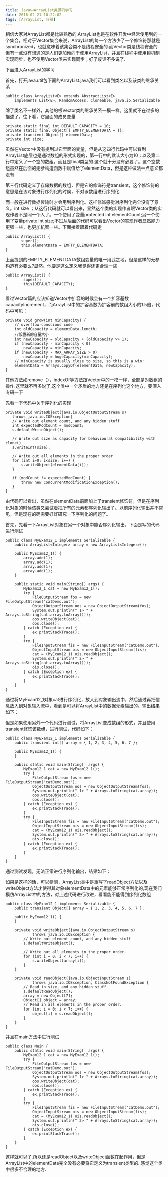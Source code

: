```yaml
---
title: Java中ArrayList类源码学习
date: 2016-02-21 10:22:02
tags: [ArrayList, 容器]
---
```


相信大家对ArrayList都是比较熟悉的.ArrayList也是在软件开发中经常使用到的一个集合，相对于Vector集合来说，ArrayList的每一个方法少了一个修饰符那就是synchronized，也就意味着该集合类不是线程安全的.而Vector类是线程安全的.但有一点没有想通的是人们更加倾向于使用ArrayList，并且在线程中使用锁机制实现同步，也不使用Vector类来实现同步；好了废话不多说了.

<!-- more -->

下面进入ArrayList的学习

首先，打开java.util包下面的ArrayList.java我们可以看到类名以及该类的继承关系

	public class ArrayList<E> extends AbstractList<E>  
	    implements List<E>, RandomAccess, Cloneable, java.io.Serializable  

除了类名不一样外，其他的根Vector类的继承关系一模一样。这里就不在过多的描述了。往下看，它里面的成员变量

	private static final int DEFAULT_CAPACITY = 10;  
	private static final Object[] EMPTY_ELEMENTDATA = {};  
	private transient Object[] elementData;  
	private int size;  

虽然在Vector中没有提到过它里面的变量，但是从这四行代码中可以看到ArrayList底层也是通过数组的形式实现的，第一行中的默认大小为10；以及第二行中定义了一个空的数组，而且是final类型的.这个就十分没有必要了。这个空数组虽然在后面的无参构造函数中赋值给了elementData，但是这种做法一点意义都没有.

第三行代码定义了存储数据的数组，但是它的修饰符是transient，这个修饰符的意思是在该对象进行序列化的时候，不对该数组进行序列化.

而一般在进行数据传输时才会用到序列化。这样修饰感觉对序列化完全没有了意义。int size ；从这行代码就可以看出来，显然这个类的实现作者跟Vector类的实现作者不是同一个人了。一个使用了变量protected int elementCount;另一个使用了变量private int size;不过从后面的代码可以看出Vector的实现作者显然能力更强一些，也更加机智一些。下面接着跟着代码走
	
	public ArrayList() {  
	       super();  
	       this.elementData = EMPTY_ELEMENTDATA;  
	}  

上面提到的EMPTY_ELEMENTDATA数组变量的唯一用武之地，但是这样的无参构造有必要么?显然。他要是这么定义我觉得还更合理一些

	public ArrayList() {  
	        super();  
	        this(DEFAULT_CAPACITY);  
	} 

看过Vector篇的应该知道Vector中扩容的时候会有一个扩容基数capacityIncrement，而ArrayList中的扩容基数为扩容前的数组大小的1.5倍，代码中可见：
	
	private void grow(int minCapacity) {  
	    // overflow-conscious code  
	    int oldCapacity = elementData.length;  
	    //设置新的容量大小  
	    int newCapacity = oldCapacity + (oldCapacity >> 1);  
	    if (newCapacity - minCapacity < 0)  
	        newCapacity = minCapacity;  
	    if (newCapacity - MAX_ARRAY_SIZE > 0)  
	        newCapacity = hugeCapacity(minCapacity);  
	    // minCapacity is usually close to size, so this is a win:  
	    elementData = Arrays.copyOf(elementData, newCapacity);  
	}  

其他方法如remove（），indexOf等方法跟Vector中的一模一样，全部是对数组的操作.这里就不再多说了,这个类中一个矛盾的地方还是在序列化这个地方，要深入专研一下

先看一下代码中关于序列化的实现

	private void writeObject(java.io.ObjectOutputStream s)  
	   throws java.io.IOException{  
	   // Write out element count, and any hidden stuff  
	   int expectedModCount = modCount;  
	   s.defaultWriteObject();  

	   // Write out size as capacity for behavioural compatibility with clone()  
	   s.writeInt(size);  

	   // Write out all elements in the proper order.  
	   for (int i=0; i<size; i++) {  
	       s.writeObject(elementData[i]);  
	   }  

	   if (modCount != expectedModCount) {  
	       throw new ConcurrentModificationException();  
	   }  
	}

由代码可以看出，虽然在elementData前面加上了transient修饰符，但是在序列化对象的时候该类又尝试着把所有的元素都序列化输出了。以前序列化输出并不常见，但是现在的确需要好好研究一下序列化的问题了。

首先，先看一下ArrayList对象在另一个对象中能否序列化输出，下面是写的代码进行测试

	public class MyExam12_1 implements Serializable {  
	    public ArrayList<Integer> array = new ArrayList<Integer>();  

	    public MyExam12_1() {  
	        array.add(1);  
	        array.add(1);  
	        array.add(1);  
	        array.add(1);  
	    }  

	    public static void main(String[] args) {  
	        MyExam12_1 cat = new MyExam12_1();  
	        try {  
	            FileOutputStream fos = new FileOutputStream("catDemo.out");  
	            ObjectOutputStream oos = new ObjectOutputStream(fos);  
	            System.out.println(" 1> " + Arrays.toString(cat.array.toArray()));  
	            oos.writeObject(cat);  
	            oos.close();  
	        } catch (Exception ex) {  
	            ex.printStackTrace();  
	        }  
	        try {  
	            FileInputStream fis = new FileInputStream("catDemo.out");  
	            ObjectInputStream ois = new ObjectInputStream(fis);  
	            cat = (MyExam12_1) ois.readObject();  
	            System.out.println(" 2> " + Arrays.toString(cat.array.toArray()));  
	            ois.close();  
	        } catch (Exception ex) {  
	            ex.printStackTrace();  
	        }  
	    }  
	}  

通过将MyExam12_1对象cat进行序列化，放入到对象输出流中，然后通过再把信息放入到对象输入流中，看到是可以将ArrayList中的数据元素输出的。输出结果如下：

但是如果使用另外一个代码进行测试，将ArrayList变成数组的形式，并且使用transient修饰该数组，进行测试，代码如下：

	public class MyExam12_1 implements Serializable {  
	    public transient int[] array = { 1, 2, 3, 4, 5, 6, 7 };  

	    public MyExam12_1() {  
	    }  

	    public static void main(String[] args) {  
	        MyExam12_1 cat = new MyExam12_1();  
	        try {  
	            FileOutputStream fos = new FileOutputStream("catDemo.out");  
	            ObjectOutputStream oos = new ObjectOutputStream(fos);  
	            System.out.println(" 1> " + Arrays.toString(cat.array));  
	            oos.writeObject(cat);  
	            oos.close();  
	        } catch (Exception ex) {  
	            ex.printStackTrace();  
	        }  
	        try {  
	            FileInputStream fis = new FileInputStream("catDemo.out");  
	            ObjectInputStream ois = new ObjectInputStream(fis);  
	            cat = (MyExam12_1) ois.readObject();  
	            System.out.println(" 2> " + Arrays.toString(cat.array));  
	            ois.close();  
	        } catch (Exception ex) {  
	            ex.printStackTrace();  
	        }  
	    }  
	} 

通过测试发现，无法正常进行序列化输出，结果如下：

如果是这样的话，可以猜测，ArrayList类中是重写了readObject方法以及writeObject方法才使得其对象elementData中的元素能够正常序列化的,现在我们模仿ArrayList中的方法，对上述代码进行改进，看看能不能得到序列化数组

	public class MyExam12_1 implements Serializable {  
	    public transient Object[] array = { 1, 2, 3, 4, 5, 6, 7 };  

	    public MyExam12_1() {  
	    }  

	    private void writeObject(java.io.ObjectOutputStream s)  
	            throws java.io.IOException {  
	        // Write out element count, and any hidden stuff  
	        s.defaultWriteObject();  

	        // Write out all elements in the proper order.  
	        for (int i = 0; i < 7; i++) {  
	            s.writeObject(array[i]);  
	        }  
	    }  

	    private void readObject(java.io.ObjectInputStream s)  
	            throws java.io.IOException, ClassNotFoundException {  
	        // Read in size, and any hidden stuff  
	        s.defaultReadObject();  
	        array = new Object[7];  
	        Object[] object = array;  
	        // Read in all elements in the proper order.  
	        for (int i = 0; i < 7; i++) {  
	            object[i] = s.readObject();  
	        }  
	    }  
	}

并且在main方法中进行测试

	public class Main {  
	    public static void main(String[] args) {  
	        MyExam12_1 cat = new MyExam12_1();  
	        try {  
	            FileOutputStream fos = new FileOutputStream("catDemo.out");  
	            ObjectOutputStream oos = new ObjectOutputStream(fos);  
	            System.out.println(" 1> " + Arrays.toString(cat.array));  
	            oos.writeObject(cat);  
	            oos.close();  
	        } catch (Exception ex) {  
	            ex.printStackTrace();  
	        }  
	        try {  
	            FileInputStream fis = new FileInputStream("catDemo.out");  
	            ObjectInputStream ois = new ObjectInputStream(fis);  
	            cat = (MyExam12_1) ois.readObject();  
	            System.out.println(" 2> " + Arrays.toString(cat.array));  
	            ois.close();  
	        } catch (Exception ex) {  
	            ex.printStackTrace();  
	        }  
		}  
	}

这样就可以了.所以还是readObject以及writeObject函数在起作用，但是ArrayList中的elementData完全没有必要将它定义为transient类型的..感觉这个类中很多不合理的地方.